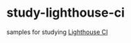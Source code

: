 # study-lighthouse-ci

samples for studying [Lighthouse CI](https://github.com/GoogleChrome/lighthouse-ci)